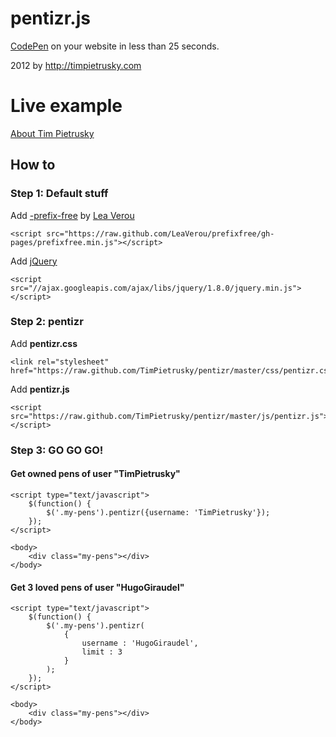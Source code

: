 # pentizr.js

[CodePen](http://codepen.io) on your website in less than 25 seconds.

2012 by http://timpietrusky.com

# Live example

[About Tim Pietrusky](http://timpietrusky.koding.com/dateme)

## How to

### Step 1: Default stuff

Add [-prefix-free](http://leaverou.github.com/prefixfree/) by [Lea Verou](http://lea.verou.me/) 

    <script src="https://raw.github.com/LeaVerou/prefixfree/gh-pages/prefixfree.min.js"></script>

Add [jQuery](http://leaverou.github.com/prefixfree/) 

    <script src="//ajax.googleapis.com/ajax/libs/jquery/1.8.0/jquery.min.js"></script>
    
### Step 2: pentizr

Add **pentizr.css**

    <link rel="stylesheet" href="https://raw.github.com/TimPietrusky/pentizr/master/css/pentizr.css">
        
Add **pentizr.js**

    <script src="https://raw.github.com/TimPietrusky/pentizr/master/js/pentizr.js"></script>
        
### Step 3: GO GO GO!

#### Get owned pens of user "TimPietrusky"
    <script type="text/javascript">
        $(function() {
            $('.my-pens').pentizr({username: 'TimPietrusky'});
        });
    </script>
    
    <body>
        <div class="my-pens"></div>
    </body>

#### Get 3 loved pens of user "HugoGiraudel"
    <script type="text/javascript">
        $(function() {
            $('.my-pens').pentizr(
                {
                    username : 'HugoGiraudel',
                    limit : 3
                }
            );
        });
    </script>
    
    <body>
        <div class="my-pens"></div>
    </body>